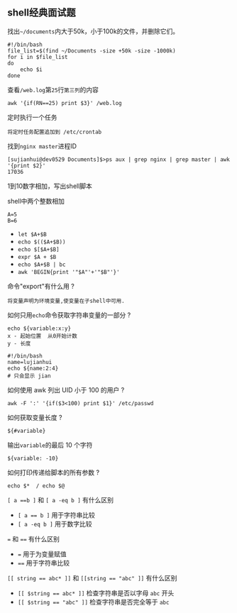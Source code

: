 ## shell经典面试题

找出`~/documents`内大于50k，小于100k的文件，并删除它们。

    #!/bin/bash
    file_list=$(find ~/Documents -size +50k -size -1000k)
    for i in $file_list 
    do
        echo $i
    done
    
查看`/web.log`第`25`行`第三列`的内容

    awk '{if(RN==25) print $3}' /web.log
    
定时执行一个任务

    将定时任务配置追加到 /etc/crontab

找到`nginx master`进程ID
    
    [sujianhui@dev0529 Documents]$>ps aux | grep nginx | grep master | awk '{print $2}'
    17036

1到10数字相加，写出shell脚本


shell中两个整数相加

    A=5    
    B=6
    
 - `let $A+$B`    
 - `echo $(($A+$B))` 
 - `echo $[$A+$B]` 
 - `expr $A + $B` 
 - `echo $A+$B | bc` 
 -  `awk 'BEGIN{print '"$A"'+'"$B"'}'` 

命令"export"有什么用 ?

    将变量声明为环境变量,使变量在子shell中可用.
    
如何只用`echo`命令获取字符串变量的一部分 ?

    echo ${variable:x:y}
    x - 起始位置  从0开始计数    
    y - 长度
    
    #!/bin/bash
    name=lujianhui
    echo ${name:2:4}
    # 只会显示 jian
    
如何使用 awk 列出 UID 小于 100 的用户 ?

    awk -F ':' '{if($3<100) print $1}' /etc/passwd

如何获取变量长度 ?

    ${#variable}
    
输出`variable`的最后 10 个字符
    
    ${variable: -10}
    
如何打印传递给脚本的所有参数 ?
    
    echo $*  / echo $@
    
`[ a ==b ]` 和 `[ a -eq b ]` 有什么区别

 - `[ a == b ]`  用于字符串比较
 - `[ a -eq b ]`  用于数字比较
    
`=` 和 `==` 有什么区别

 - `=`  用于为变量赋值
 - `==`  用于字符串比较
 
`[[ string == abc* ]]` 和 `[[string == "abc" ]]` 有什么区别

 - `[[ $string == abc* ]]`   检查字符串是否以字母 `abc` 开头
 - `[[ $string == "abc" ]]`  检查字符串是否完全等于 `abc`
